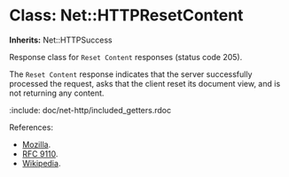 # Class: Net::HTTPResetContent
**Inherits:** Net::HTTPSuccess
    

Response class for `Reset Content` responses (status code 205).

The `Reset Content` response indicates that the server successfully processed
the request, asks that the client reset its document view, and is not
returning any content.

:include: doc/net-http/included_getters.rdoc

References:

*   [Mozilla](https://developer.mozilla.org/en-US/docs/Web/HTTP/Status/205).
*   [RFC
    9110](https://www.rfc-editor.org/rfc/rfc9110.html#name-205-reset-content).
*   [Wikipedia](https://en.wikipedia.org/wiki/List_of_HTTP_status_codes#205).



